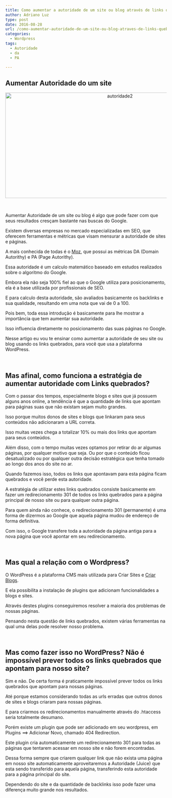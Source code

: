 ```yaml
---
title: Como aumentar a autoridade de um site ou blog através de links quebrados
author: Adriano Luz
type: post
date: 2016-08-28
url: /como-aumentar-autoridade-de-um-site-ou-blog-atraves-de-links-quebrados/
categories:
  - Wordpress
tags:
  - Autoridade
  - da
  - PA

---
```

## Aumentar Autoridade do um site

<div align="center">
  <img class="size-full wp-image-55928 aligncenter" src="http://tableless.com.br/uploads/2016/08/autoridade2.jpg" alt="autoridade2" width="700" height="329" />
</div>

&nbsp;

Aumentar Autoridade de um site ou blog é algo que pode fazer com que seus resultados cresçam bastante nas buscas do Google.

Existem diversas empresas no mercado especializadas em SEO, que oferecem ferramentas e métricas que visam mensurar a autoridade de sites e páginas.

A mais conhecida de todas é o <a href="http://moz.com" target="_Blank">Moz</a>, que possui as métricas DA (Domain Autorithy) e PA (Page Autorithy).

Essa autoridade é um calculo matemático baseado em estudos realizados sobre o algoritmo do Google.

Embora ela não seja 100% fiel ao que o Google utiliza para posicionamento, ela é a base utilizada por profissionais de SEO.

E para calculo desta autoridade, são avaliados basicamente os backlinks e sua qualidade, resultando em uma nota que vai de 0 a 100.

Pois bem, toda essa introdução é basicamente para lhe mostrar a importância que tem aumentar sua autoridade.

Isso influencia diretamente no posicionamento das suas páginas no Google.

Nesse artigo eu vou te ensinar como aumentar a autoridade de seu site ou blog usando os links quebrados, para você que usa a plataforma WordPress.

&nbsp;

## Mas afinal, como funciona a estratégia de aumentar autoridade com Links quebrados?

Com o passar dos tempos, especialmente blogs e sites que já possuem alguns anos online, a tendência é que a quantidade de links que apontam para páginas suas que não existam sejam muito grandes.

Isso porque muitos donos de sites e blogs que linkaram para seus conteúdos não adicionaram a URL correta.

Isso muitas vezes chega a totalizar 10% ou mais dos links que apontam para seus conteúdos.

Além disso, com o tempo muitas vezes optamos por retirar do ar algumas páginas, por qualquer motivo que seja. Ou por que o conteúdo ficou desatualizado ou por qualquer outra decisão estratégica que tenha tomado ao longo dos anos do site no ar.

Quando fazemos isso, todos os links que apontavam para esta página ficam quebrados e você perde esta autoridade.

A estratégia de utilizar estes links quebrados consiste basicamente em fazer um redirecionamento 301 de todos os links quebrados para a página principal de nosso site ou para qualquer outra página.

Para quem ainda não conhece, o redirecionamento 301 (permanente) é uma forma de dizermos ao Google que aquela página mudou de endereço de forma definitiva.

Com isso, o Google transfere toda a autoridade da página antiga para a nova página que você apontar em seu redirecionamento.

&nbsp;

## Mas qual a relação com o Wordpress?

O WordPress é a plataforma CMS mais utilizada para Criar Sites e <a href="http://afiliados-na-web.com/como-criar-um-blog" target="_blank">Criar Blogs</a>.

E ela possibilita a instalação de plugins que adicionam funcionalidades a blogs e sites.

Através destes plugins conseguiremos resolver a maioria dos problemas de nossas páginas.

Pensando nesta questão de links quebrados, existem várias ferramentas na qual uma delas pode resolver nosso problema.

&nbsp;

## Mas como fazer isso no WordPress? Não é impossível prever todos os links quebrados que apontam para nosso site?

Sim e não. De certa forma é praticamente impossível prever todos os links quebrados que apontam para nossas páginas.

Até porque estamos considerando todas as urls erradas que outros donos de sites e blogs criaram para nossas páginas.

E para criarmos os redirecionamentos manualmente através do .htaccess seria totalmente desumano.

Porém existe um plugin que pode ser adicionado em seu wordpress, em Plugins ==> Adicionar Novo, chamado 404 Redirection.

Este plugin cria automaticamente um redirecionamento 301 para todas as páginas que tentarem acessar em nosso site e não forem encontradas.

Dessa forma sempre que criarem qualquer link que não exista uma página em nosso site automaticamente aproveitaremos a Autoridade (Juice) que esta sendo transferido para aquela página, transferindo esta autoridade para a página principal do site.

Dependendo do site e da quantidade de backlinks isso pode fazer uma diferença muito grande nos resultados.